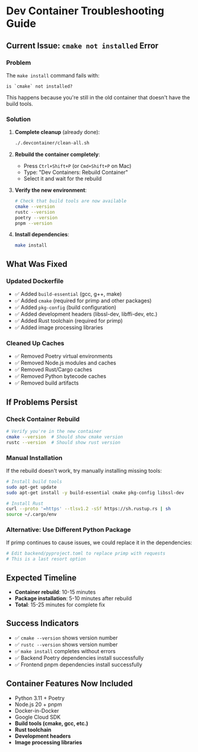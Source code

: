 # Dev Container Troubleshooting Guide

## Current Issue: `cmake not installed` Error

### Problem
The `make install` command fails with:
```
is `cmake` not installed?
```

This happens because you're still in the old container that doesn't have the build tools.

### Solution

1. **Complete cleanup** (already done):
   ```bash
   ./.devcontainer/clean-all.sh
   ```

2. **Rebuild the container completely**:
   - Press `Ctrl+Shift+P` (or `Cmd+Shift+P` on Mac)
   - Type: "Dev Containers: Rebuild Container"
   - Select it and wait for the rebuild

3. **Verify the new environment**:
   ```bash
   # Check that build tools are now available
   cmake --version
   rustc --version
   poetry --version
   pnpm --version
   ```

4. **Install dependencies**:
   ```bash
   make install
   ```

## What Was Fixed

### Updated Dockerfile
- ✅ Added `build-essential` (gcc, g++, make)
- ✅ Added `cmake` (required for primp and other packages)
- ✅ Added `pkg-config` (build configuration)
- ✅ Added development headers (libssl-dev, libffi-dev, etc.)
- ✅ Added Rust toolchain (required for primp)
- ✅ Added image processing libraries

### Cleaned Up Caches
- ✅ Removed Poetry virtual environments
- ✅ Removed Node.js modules and caches
- ✅ Removed Rust/Cargo caches
- ✅ Removed Python bytecode caches
- ✅ Removed build artifacts

## If Problems Persist

### Check Container Rebuild
```bash
# Verify you're in the new container
cmake --version  # Should show cmake version
rustc --version  # Should show rust version
```

### Manual Installation
If the rebuild doesn't work, try manually installing missing tools:
```bash
# Install build tools
sudo apt-get update
sudo apt-get install -y build-essential cmake pkg-config libssl-dev

# Install Rust
curl --proto '=https' --tlsv1.2 -sSf https://sh.rustup.rs | sh
source ~/.cargo/env
```

### Alternative: Use Different Python Package
If primp continues to cause issues, we could replace it in the dependencies:
```bash
# Edit backend/pyproject.toml to replace primp with requests
# This is a last resort option
```

## Expected Timeline
- **Container rebuild**: 10-15 minutes
- **Package installation**: 5-10 minutes after rebuild
- **Total**: 15-25 minutes for complete fix

## Success Indicators
- ✅ `cmake --version` shows version number
- ✅ `rustc --version` shows version number  
- ✅ `make install` completes without errors
- ✅ Backend Poetry dependencies install successfully
- ✅ Frontend pnpm dependencies install successfully

## Container Features Now Included
- Python 3.11 + Poetry
- Node.js 20 + pnpm
- Docker-in-Docker
- Google Cloud SDK
- **Build tools (cmake, gcc, etc.)**
- **Rust toolchain**
- **Development headers**
- **Image processing libraries**
